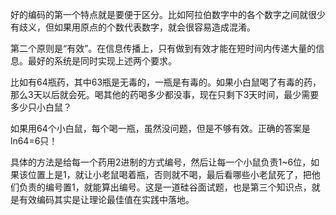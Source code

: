好的编码的第一个特点就是要便于区分。比如阿拉伯数字中的各个数字之间就很少有歧义，但如果用原点的个数代表数字，就会很容易造成混淆。

第二个原则是“有效”。在信息传播上，只有做到有效才能在短时间内传递大量的信息。最好的系统是同时实现上述两个要求。

比如有64瓶药，其中63瓶是无毒的，一瓶是有毒的。如果小白鼠喝了有毒的药，那么3天以后就会死。喝其他的药喝多少都没事，现在只剩下3天时间，最少需要多少只小白鼠？

如果用64个小白鼠，每个喝一瓶，虽然没问题，但是不够有效。正确的答案是ln64=6只！

具体的方法是给每一个药用2进制的方式编号，然后让每一个小鼠负责1~6位，如果该位置上是1，就让小老鼠喝着瓶，否则就不喝，最后看哪些小老鼠死了，把他们负责的编号置1，就能算出编号。这是一道硅谷面试题，也是第三个知识点，就是有效编码其实是让理论最佳值在实践中落地。

